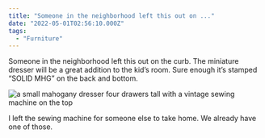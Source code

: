 ```yaml
---
title: "Someone in the neighborhood left this out on ..."
date: "2022-05-01T02:56:10.000Z"
tags: 
  - "Furniture"
---
```


Someone in the neighborhood left this out on the curb. The miniature dresser will be a great addition to the kid’s room. Sure enough it’s stamped “SOLID MHG” on the back and bottom.

![a small mahogany dresser four drawers tall with a vintage sewing machine on the top](img/note-images/621c8c39e7.jpg)

I left the sewing machine for someone else to take home. We already have one of those.
